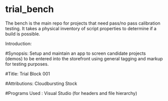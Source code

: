 # trial_bench
The bench is the main repo for projects that need pass/no pass calibration testing. 
It takes a physical inventory of script properties to determine if a build is possible.

Introduction:

#Synopsis: Setup and maintain an app to screen candidate projects (demos) to be 
entered into the storefront using general tagging and markup for testing purposes.

#Title: Trial Block 001

#Attributions: Cloudbursting Stock

#Programs Used : Visual Studio (for headers and file hierarchy)

